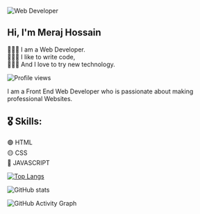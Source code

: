 ![Web Developer](https://scontent.fdac116-1.fna.fbcdn.net/v/t39.30808-6/277567854_367225715301492_3299273615337335776_n.jpg?_nc_cat=106&ccb=1-7&_nc_sid=e3f864&_nc_eui2=AeHY1czJUXQ3tsTTlPUQFwQUZual2RVBJslm5qXZFUEmyZJFc8fB4CZF9xdmDyB17iWtHNqhOuVri4lqgGMjIoBw&_nc_ohc=cNqWQHqTN-EAX_uTUmT&tn=I-AC6kGCjPRCzhld&_nc_ht=scontent.fdac116-1.fna&oh=00_AT-8fqC7pDVaQrf68TM8JUpirjBAOCVbBxUd0zsVRuepUw&oe=62AE2442)
## Hi, I'm Meraj Hossain
<p>
  👨🏻‍💻 I am a Web Developer. <br>
  👨🏻‍💻 I like to write code, <br>
  👨🏻‍💻 And I love to try new technology.
</p>

![Profile views](https://gpvc.arturio.dev/MerajHossain0)

I am a Front End Web Developer who is passionate about making professional Websites.

## 🎖️ Skills:
🟢 HTML <br>
🟡 CSS <br>
🔴 JAVASCRIPT

[![Top Langs](https://github-readme-stats.vercel.app/api/top-langs/?username=MerajHossain0)](https://github.com/anuraghazra/github-readme-stats)

![GitHub stats](https://github-readme-stats.vercel.app/api?username=MerajHossain0&show_icons=true)  

![GitHub Activity Graph](https://activity-graph.herokuapp.com/graph?username=MerajHossain0)  

  
